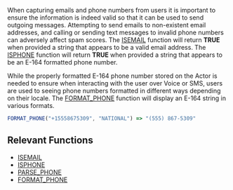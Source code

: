 When capturing emails and phone numbers from users it is important to ensure the information is indeed valid so that it can be used to send outgoing messages. Attempting to send emails to non-existent email addresses, and calling or sending text messages to invalid phone numbers can adversely affect spam scores. The [ISEMAIL](https://support.airkit.com/reference/isemail) function will return **TRUE** when provided a string that appears to be a valid email address. The [ISPHONE](https://support.airkit.com/reference/isphone) function will return **TRUE** when provided a string that appears to be an E-164 formatted phone number.


While the properly formatted E-164 phone number stored on the Actor is needed to ensure when interacting with the user over Voice or SMS, users are used to seeing phone numbers formatted in different ways depending on their locale. The [FORMAT_PHONE](https://support.airkit.com/reference/format_phone) function will display an E-164 string in various formats.



```javascript Airscript
FORMAT_PHONE("+15558675309", "NATIONAL") => "(555) 867-5309"
```

Relevant Functions
------------------


* [ISEMAIL](https://support.airkit.com/reference/isemail)
* [ISPHONE](https://support.airkit.com/reference/isphone)
* [PARSE_PHONE](https://support.airkit.com/reference/parse_phone)
* [FORMAT_PHONE](https://support.airkit.com/reference/format_phone)